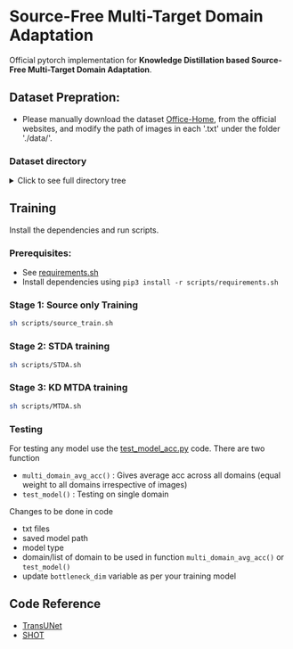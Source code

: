 # Source-Free Multi-Target Domain Adaptation
Official pytorch implementation for **Knowledge Distillation based Source-Free Multi-Target Domain Adaptation**.

## Dataset Prepration:
- Please manually download the dataset [Office-Home](https://www.dropbox.com/sh/vja4cdimm0k2um3/AACCKNKV8-HVbEZDPDCyAyf_a?dl=0),  from the official websites, and modify the path of images in each '.txt' under the folder './data/'.

### Dataset directory
<details>
  <summary>Click to see full directory tree</summary>

```
   data

    ├── office-home
        ├── Art
        ├── Art.txt
        ├── Clipart
        ├── Clipart.txt
        ├── Product
        ├── Product.txt
        ├── Real_World
        └── RealWorld.txt

```
</details>


## Training

Install the dependencies and run scripts.

### Prerequisites:

- See [requirements.sh](scripts/requirements.sh)
- Install dependencies using `pip3 install -r scripts/requirements.sh`

### Stage 1: Source only Training

```sh
sh scripts/source_train.sh
```

### Stage 2: STDA training
```sh
sh scripts/STDA.sh
```

### Stage 3: KD MTDA training
 ```sh
sh scripts/MTDA.sh
 ```

### Testing 

For testing any model use the [test_model_acc.py](test_model_acc.py) code. There are two function
- `multi_domain_avg_acc()` : Gives average acc across all domains (equal weight to all domains irrespective of images)
- `test_model()` : Testing on single domain

Changes to be done in code
- txt files
- saved model path
- model type
- domain/list of domain to be used in function `multi_domain_avg_acc()` or `test_model()`
- update `bottleneck_dim` variable as per your training model


## Code Reference

- [TransUNet](https://github.com/Beckschen/TransUNet)
- [SHOT](https://github.com/tim-learn/SHOT)